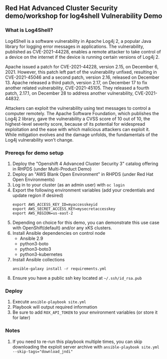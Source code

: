 ## Red Hat Advanced Cluster Security demo/workshop for log4shell Vulnerability Demo

### What is Log4Shell?
Log4Shell is a software vulnerability in Apache Log4j 2, a popular Java library for logging error messages in applications. The vulnerability, published as CVE-2021-44228, enables a remote attacker to take control of a device on the internet if the device is running certain versions of Log4j 2.

Apache issued a patch for CVE-2021-44228, version 2.15, on December 6, 2021. However, this patch left part of the vulnerability unfixed, resulting in CVE-2021-45046 and a second patch, version 2.16, released on December 13. Apache released a third patch, version 2.17, on December 17 to fix another related vulnerability, CVE-2021-45105. They released a fourth patch, 2.17.1, on December 28 to address another vulnerability, CVE-2021-44832.

Attackers can exploit the vulnerability using text messages to control a computer remotely. The Apache Software Foundation, which publishes the Log4j 2 library, gave the vulnerability a CVSS score of 10 out of 10, the highest-level severity score, because of its potential for widespread exploitation and the ease with which malicious attackers can exploit it. While mitigation evolves and the damage unfolds, the fundamentals of the Log4j vulnerability won’t change.


### Prereqs for demo setup
1. Deploy the "Openshift 4 Advanced Cluster Security 3" catalog offering in RHPDS (under Multi-Product Demo)
2. Deploy an "AWS Blank Open Environment" in RHPDS (under Red Hat Open Environments)
3. Log in to your cluster (as an admin user) with `oc login`
4. Export the following environment variables (add your credentials and update region if desired)
    ```
    export AWS_ACCESS_KEY_ID=myaccesskeyid
    export AWS_SECRET_ACCESS_KEY=mysecretaccesskey
    export AWS_REGION=us-east-2
    ```
5. Depending on choice for this demo, you can demonstrate this use case with OpenShift(default) and/or any xKS clusters.    
6. Install Ansible dependencies on control node
   - Ansible 2.9
   - python3-boto
   - python3-boto3
   - python3-kubernetes
7. Install Ansible collections
   ```
   ansible-galaxy install -r requirements.yml
   ```
8. Ensure you have a public ssh key located at `~/.ssh/id_rsa.pub`

### Deploy
1. Execute `ansible-playbook site.yml`
2. Playbook will output required information
3. Be sure to add `ROX_API_TOKEN` to your environment variables (or store it for later)

### Notes
1. If you need to re-run this playbook multiple times, you can skip downloading the exploit server archive with `ansible-playbook site.yml --skip-tags="download_jndi"`
